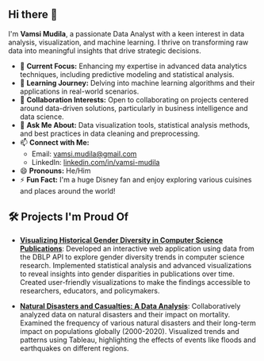 ## Hi there 👋

I'm **Vamsi Mudila**, a passionate Data Analyst with a keen interest in data analysis, visualization, and machine learning. I thrive on transforming raw data into meaningful insights that drive strategic decisions.

- 🔭 **Current Focus:** Enhancing my expertise in advanced data analytics techniques, including predictive modeling and statistical analysis.
- 🌱 **Learning Journey:** Delving into machine learning algorithms and their applications in real-world scenarios.
- 👯 **Collaboration Interests:** Open to collaborating on projects centered around data-driven solutions, particularly in business intelligence and data science.
- 💬 **Ask Me About:** Data visualization tools, statistical analysis methods, and best practices in data cleaning and preprocessing.
- 📫 **Connect with Me:**
  - Email: [vamsi.mudila@gmail.com](mailto:vamsi.mudila@gmail.com)
  - LinkedIn: [linkedin.com/in/vamsi-mudila](https://www.linkedin.com/in/vamsi-mudila/)
- 😄 **Pronouns:** He/Him
- ⚡ **Fun Fact:** I'm a huge Disney fan and enjoy exploring various cuisines and places around the world!

## 🛠️ Projects I'm Proud Of
- **[Visualizing Historical Gender Diversity in Computer Science Publications](https://github.com/Vamsi-Mudila/Gender-Diversity-CS)**: Developed an interactive web application using data from the DBLP API to explore gender diversity trends in computer science research. Implemented statistical analysis and advanced visualizations to reveal insights into gender disparities in publications over time. Created user-friendly visualizations to make the findings accessible to researchers, educators, and policymakers.

- **[Natural Disasters and Casualties: A Data Analysis](https://github.com/Vamsi-Mudila/Natural-Disasters-Data-Analysis)**: Collaboratively analyzed data on natural disasters and their impact on mortality. Examined the frequency of various natural disasters and their long-term impact on populations globally (2000-2020). Visualized trends and patterns using Tableau, highlighting the effects of events like floods and earthquakes on different regions.
  
<!--
**Vamsi-Mudila/Vamsi-Mudila** is a ✨ special ✨ repository because its `README.md` (this file) appears on your GitHub profile.
-->
